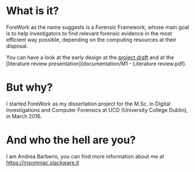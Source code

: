 # What is it?

ForeWork as the name suggests is a Forensic Framework, whose main goal is to
help investigators to find relevant forensic evidence in the most efficient way
possible, depending on the computing resources at their disposal.

You can have a look at the early design at the [project draft](documentation/project_draft.pdf) and at the [literature review presentation](documentation/M1 - Literature review.pdf).

# But why?

I started ForeWork as my dissertation project for the M.Sc. in Digital Investigations
and Computer Forensics at UCD (University College Dublin), in March 2016.

# And who the hell are you?

I am Andrea Barberio, you can find more information about me at
https://insomniac.slackware.it
